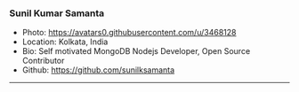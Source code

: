 ### Sunil Kumar Samanta
- Photo: https://avatars0.githubusercontent.com/u/3468128
- Location: Kolkata, India
- Bio: Self motivated MongoDB Nodejs Developer, Open Source Contributor
- Github: https://github.com/sunilksamanta
***
